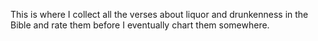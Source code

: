 This is where I collect all the verses about liquor and drunkenness in the
Bible and rate them before I eventually chart them somewhere.

